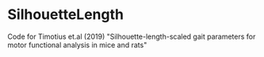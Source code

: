 # SilhouetteLength
Code for Timotius et.al (2019) "Silhouette-length-scaled gait parameters for motor functional analysis in mice and rats"
